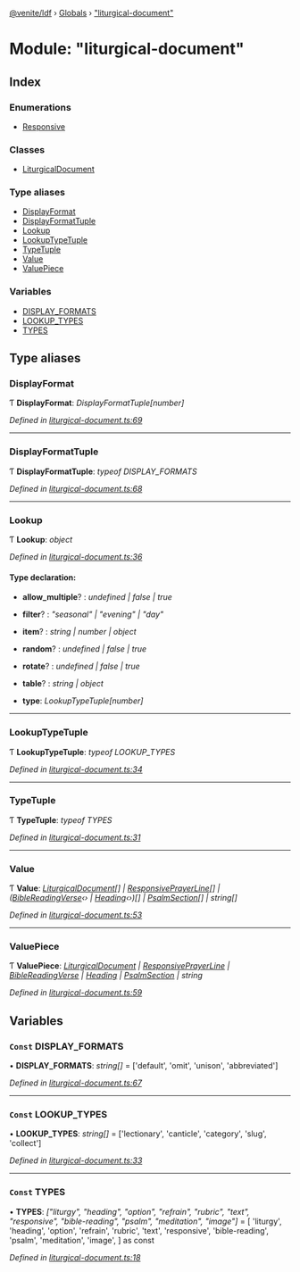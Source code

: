 [@venite/ldf](../README.md) › [Globals](../globals.md) › ["liturgical-document"](_liturgical_document_.md)

# Module: "liturgical-document"

## Index

### Enumerations

* [Responsive](../enums/_liturgical_document_.responsive.md)

### Classes

* [LiturgicalDocument](../classes/_liturgical_document_.liturgicaldocument.md)

### Type aliases

* [DisplayFormat](_liturgical_document_.md#displayformat)
* [DisplayFormatTuple](_liturgical_document_.md#displayformattuple)
* [Lookup](_liturgical_document_.md#lookup)
* [LookupTypeTuple](_liturgical_document_.md#lookuptypetuple)
* [TypeTuple](_liturgical_document_.md#typetuple)
* [Value](_liturgical_document_.md#value)
* [ValuePiece](_liturgical_document_.md#valuepiece)

### Variables

* [DISPLAY_FORMATS](_liturgical_document_.md#const-display_formats)
* [LOOKUP_TYPES](_liturgical_document_.md#const-lookup_types)
* [TYPES](_liturgical_document_.md#const-types)

## Type aliases

###  DisplayFormat

Ƭ **DisplayFormat**: *DisplayFormatTuple[number]*

*Defined in [liturgical-document.ts:69](https://github.com/gbj/venite/blob/8854a149/ldf/src/liturgical-document.ts#L69)*

___

###  DisplayFormatTuple

Ƭ **DisplayFormatTuple**: *typeof DISPLAY_FORMATS*

*Defined in [liturgical-document.ts:68](https://github.com/gbj/venite/blob/8854a149/ldf/src/liturgical-document.ts#L68)*

___

###  Lookup

Ƭ **Lookup**: *object*

*Defined in [liturgical-document.ts:36](https://github.com/gbj/venite/blob/8854a149/ldf/src/liturgical-document.ts#L36)*

#### Type declaration:

* **allow_multiple**? : *undefined | false | true*

* **filter**? : *"seasonal" | "evening" | "day"*

* **item**? : *string | number | object*

* **random**? : *undefined | false | true*

* **rotate**? : *undefined | false | true*

* **table**? : *string | object*

* **type**: *LookupTypeTuple[number]*

___

###  LookupTypeTuple

Ƭ **LookupTypeTuple**: *typeof LOOKUP_TYPES*

*Defined in [liturgical-document.ts:34](https://github.com/gbj/venite/blob/8854a149/ldf/src/liturgical-document.ts#L34)*

___

###  TypeTuple

Ƭ **TypeTuple**: *typeof TYPES*

*Defined in [liturgical-document.ts:31](https://github.com/gbj/venite/blob/8854a149/ldf/src/liturgical-document.ts#L31)*

___

###  Value

Ƭ **Value**: *[LiturgicalDocument](../classes/_liturgical_document_.liturgicaldocument.md)[] | [ResponsivePrayerLine](../classes/_responsive_prayer_.responsiveprayerline.md)[] | ([BibleReadingVerse](../classes/_bible_reading_bible_reading_verse_.biblereadingverse.md)‹› | [Heading](../classes/_heading_.heading.md)‹›)[] | [PsalmSection](../classes/_psalm_.psalmsection.md)[] | string[]*

*Defined in [liturgical-document.ts:53](https://github.com/gbj/venite/blob/8854a149/ldf/src/liturgical-document.ts#L53)*

___

###  ValuePiece

Ƭ **ValuePiece**: *[LiturgicalDocument](../classes/_liturgical_document_.liturgicaldocument.md) | [ResponsivePrayerLine](../classes/_responsive_prayer_.responsiveprayerline.md) | [BibleReadingVerse](../classes/_bible_reading_bible_reading_verse_.biblereadingverse.md) | [Heading](../classes/_heading_.heading.md) | [PsalmSection](../classes/_psalm_.psalmsection.md) | string*

*Defined in [liturgical-document.ts:59](https://github.com/gbj/venite/blob/8854a149/ldf/src/liturgical-document.ts#L59)*

## Variables

### `Const` DISPLAY_FORMATS

• **DISPLAY_FORMATS**: *string[]* = ['default', 'omit', 'unison', 'abbreviated']

*Defined in [liturgical-document.ts:67](https://github.com/gbj/venite/blob/8854a149/ldf/src/liturgical-document.ts#L67)*

___

### `Const` LOOKUP_TYPES

• **LOOKUP_TYPES**: *string[]* = ['lectionary', 'canticle', 'category', 'slug', 'collect']

*Defined in [liturgical-document.ts:33](https://github.com/gbj/venite/blob/8854a149/ldf/src/liturgical-document.ts#L33)*

___

### `Const` TYPES

• **TYPES**: *["liturgy", "heading", "option", "refrain", "rubric", "text", "responsive", "bible-reading", "psalm", "meditation", "image"]* = [
  'liturgy',
  'heading',
  'option',
  'refrain',
  'rubric',
  'text',
  'responsive',
  'bible-reading',
  'psalm',
  'meditation',
  'image',
] as const

*Defined in [liturgical-document.ts:18](https://github.com/gbj/venite/blob/8854a149/ldf/src/liturgical-document.ts#L18)*
